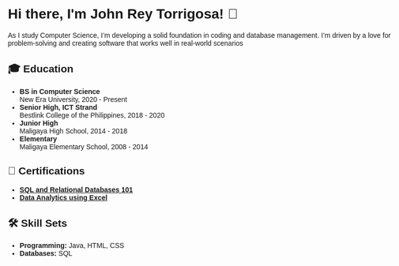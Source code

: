 <!DOCTYPE html>
<html lang="en">
<head>
  <meta charset="UTF-8">
  <meta name="viewport" content="width=device-width, initial-scale=1.0">
  
</head>
<body style="font-family: Arial, sans-serif; max-width: 800px; margin: auto; padding: 20px;">
  <h1>Hi there, I'm John Rey Torrigosa! 👋</h1>
  <p>As I study Computer Science, I’m developing a solid foundation in coding and database management. I’m driven by a love for problem-solving and creating software that works well in real-world scenarios</p>

  <h2>🎓 Education</h2>
  <ul>
    <li><strong>BS in Computer Science</strong><br>
        New Era University, 2020 - Present</li>
    <li><strong>Senior High, ICT Strand</strong><br>
        Bestlink College of the Philippines, 2018 - 2020</li>
    <li><strong>Junior High</strong><br>
        Maligaya High School, 2014 - 2018</li>
    <li><strong>Elementary</strong><br>
        Maligaya Elementary School, 2008 - 2014</li>
  </ul>

  <h2>📜 Certifications</h2>
  <ul>
    <li><strong><a href="https://courses.cognitiveclass.ai/certificates/c68dc8c535da45e88fa8cbd808142472" target="_blank">SQL and Relational Databases 101</a></strong></li>
    <li><strong><a href="https://verify.mygreatlearning.com/ZURFMQRR" target="_blank">Data Analytics using Excel</a></strong></li>
  </ul>

  <h2>🛠️ Skill Sets</h2>
  <ul>
    <li><strong>Programming:</strong> Java, HTML, CSS</li>
    <li><strong>Databases:</strong> SQL</li>
  </ul>

</body>
</html>
